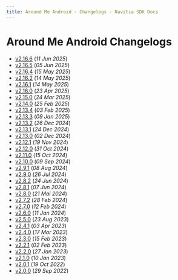 ```yaml
---
title: Around Me Android - Changelogs - Navitia SDK Docs
---
```


# Around Me Android Changelogs

* [v2.16.6](releases/2.16.2/index.md) (_11 Jun 2025_)
* [v2.16.5](releases/2.16.5/index.md) (_05 Jun 2025_)
* [v2.16.4](releases/2.16.4/index.md) (_15 May 2025_)
* [v2.16.2](releases/2.16.2/index.md) (_14 May 2025_)
* [v2.16.1](releases/2.16.1/index.md) (_14 May 2025_)
* [v2.16.0](releases/2.16.0/index.md) (_23 Apr 2025_)
* [v2.15.0](releases/2.15.0/index.md) (_24 Mar 2025_)
* [v2.14.0](releases/2.14.0/index.md) (_25 Feb 2025_)
* [v2.13.4](releases/2.13.4/index.md) (_03 Feb 2025_)
* [v2.13.3](releases/2.13.3/index.md) (_09 Jan 2025_)
* [v2.13.2](releases/2.13.2/index.md) (_26 Dec 2024_)
* [v2.13.1](releases/2.13.1/index.md) (_24 Dec 2024_)
* [v2.13.0](releases/2.13.0/index.md) (_02 Dec 2024_)
* [v2.12.1](releases/2.12.1/index.md) (_19 Nov 2024_)
* [v2.12.0](releases/2.12.0/index.md) (_31 Oct 2024_)
* [v2.11.0](releases/2.11.0/index.md) (_15 Oct 2024_)
* [v2.10.0](releases/2.10.0/index.md) (_09 Sep 2024_)
* [v2.9.1](releases/2.9.1/index.md) (_08 Aug 2024_)
* [v2.9.0](releases/2.9.0/index.md) (_26 Jul 2024_)
* [v2.8.2](releases/2.8.2/index.md) (_24 Jun 2024_)
* [v2.8.1](releases/2.8.1/index.md) (_07 Jun 2024_)
* [v2.8.0](releases/2.8.0/index.md) (_21 Mai 2024_)
* [v2.7.2](releases/2.7.2/index.md) (_28 Feb 2024_)
* [v2.7.0](releases/2.7.0/index.md) (_12 Feb 2024_)
* [v2.6.0](releases/2.6.0/index.md) (_11 Jan 2024_)
* [v2.5.0](releases/2.5.0/index.md) (_23 Aug 2023_)
* [v2.4.1](releases/2.4.1/index.md) (_03 Apr 2023_)
* [v2.4.0](releases/2.4.0/index.md) (_17 Mar 2023_)
* [v2.3.0](releases/2.3.0/index.md) (_15 Feb 2023_)
* [v2.2.1](releases/2.2.1/index.md) (_02 Feb 2023_)
* [v2.2.0](releases/2.2.0/index.md) (_27 Jan 2023_)
* [v2.1.0](releases/2.1.0/index.md) (_10 Jan 2023_)
* [v2.0.1](releases/2.0.1/index.md) (_19 Oct 2022_)
* [v2.0.0](releases/2.0.0/index.md) (_29 Sep 2022_)
